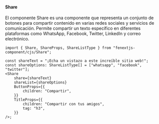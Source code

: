 #### Share

El componente Share es una componente que representa un conjunto de botones para compartir contenido en varias redes sociales y servicios de comunicación. Permite compartir un texto específico en diferentes plataformas como WhatsApp, Facebook, Twitter, LinkedIn y correo electrónico.

```tsx
import { Share, ShareProps, ShareListType } from "fenextjs-component/cjs/Share";

const shareText = "¡Echa un vistazo a este increíble sitio web!";
const shareOptions: ShareListType[] = ["whatsapp", "facebook", "twitter"];
<Share
    share={shareText}
    shareList={shareOptions}
    ButtonProps={{
        children: "Compartir",
    }}
    TitleProps={{
        children: "Compartir con tus amigos",
        tag: "h3",
    }}
/>;
```
